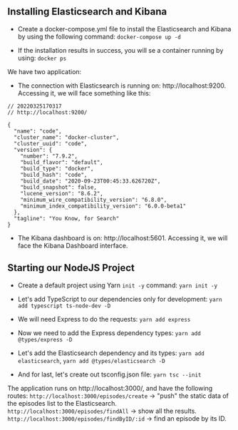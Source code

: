 ## Installing Elasticsearch and Kibana

- Create a docker-compose.yml file to install the Elasticsearch and Kibana by using the following command:
`docker-compose up -d`

- If the installation results in success, you will se a container running by using:
`docker ps`

We have two application:

- The connection with Elasticsearch is running on: http://localhost:9200. Accessing it, we will face something like this:
```
// 20220325170317
// http://localhost:9200/

{
  "name": "code",
  "cluster_name": "docker-cluster",
  "cluster_uuid": "code",
  "version": {
    "number": "7.9.2",
    "build_flavor": "default",
    "build_type": "docker",
    "build_hash": "code",
    "build_date": "2020-09-23T00:45:33.626720Z",
    "build_snapshot": false,
    "lucene_version": "8.6.2",
    "minimum_wire_compatibility_version": "6.8.0",
    "minimum_index_compatibility_version": "6.0.0-beta1"
  },
  "tagline": "You Know, for Search"
}
```

- The Kibana dashboard is on: http://localhost:5601. Accessing it, we will face the Kibana Dashboard interface.


## Starting our NodeJS Project

- Create a default project using Yarn `init -y` command:
`yarn init -y`

- Let's add TypeScript to our dependencies only for development:
`yarn add typescript ts-node-dev -D`

- We will need Express to do the requests:
`yarn add express`

- Now we need to add the Express dependency types:
`yarn add @types/express -D`

- Let's add the Elasticsearch dependency and its types:
`yarn add elasticsearch`, `yarn add @types/elasticsearch -D`

- And for last, let's create out tsconfig.json file:
`yarn tsc --init`


The application runs on http://localhost:3000/, and have the following routes:
`http://localhost:3000/episodes/create` -> "push" the static data of the episodes list to the Elasticsearch.
`http://localhost:3000/episodes/findAll` -> show all the results.
`http://localhost:3000/episodes/findByID/:id` -> find an episode by its ID.

